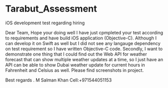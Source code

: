 # Tarabut_Assessment
iOS development test regarding hiring

Dear Team,
Hope your doing well I have just cpmpleted your test according to requirements and have build iOS application (Objective-C). Although I can develop it on Swift as well but I did not see any langauge dependency on test requirement so I have written Objective-C code. Secondly, I want to demonstrate one thing that I could find out the Web API for weather forecast that can show multiple weather updates at a time, so I just have an API can be able to show Dubai weather update for current hours in Fahrenheit and Celsius as well. Please find screenshots in project.

Best regards .
M Salman Khan
Cell:+971544051153
